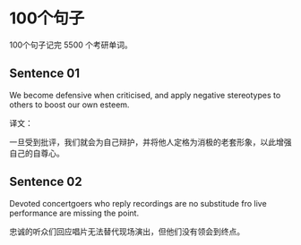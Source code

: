 # 100个句子

100个句子记完 5500 个考研单词。

## Sentence 01

We become defensive when criticised, and apply negative stereotypes to others to boost our own esteem.

译文：

一旦受到批评，我们就会为自己辩护，并将他人定格为消极的老套形象，以此增强自己的自尊心。

## Sentence 02

Devoted concertgoers who reply recordings are no substitude fro live performance are missing the point.


忠诚的听众们回应唱片无法替代现场演出，但他们没有领会到终点。
